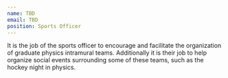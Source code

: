 ```yaml
---
name: TBD
email: TBD
position: Sports Officer
---
```


It is the job of the sports officer to encourage and facilitate the organization of graduate physics intramural teams. Additionally it is their job to help organize social events surrounding some of these teams, such as the hockey night in physics.